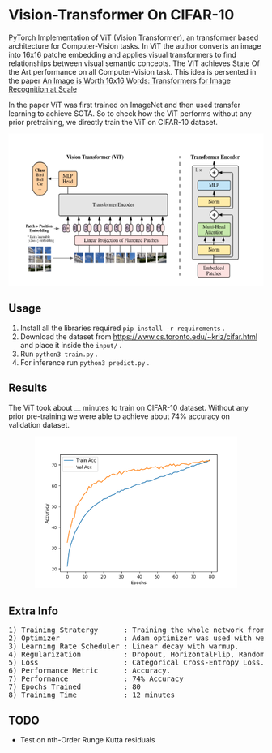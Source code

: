 # Vision-Transformer On CIFAR-10

PyTorch Implementation of ViT (Vision Transformer), an transformer based architecture for Computer-Vision tasks. In ViT the author converts an image into 16x16 patche embedding and applies visual transformers to find relationships between visual semantic concepts. The ViT achieves State Of the Art performance on all Computer-Vision task. This idea is persented in the paper [An Image is Worth 16x16 Words: Transformers for Image Recognition at Scale](https://openreview.net/pdf?id=YicbFdNTTy)

In the paper  ViT was first trained on ImageNet and then used transfer learning to achieve SOTA. So to check how the ViT performs without any prior pretraining, we
directly train the ViT on CIFAR-10 dataset.

<p align="center">
  <img src="https://github.com/ShivamRajSharma/Vision-Transformer/blob/master/ViT.png" height="300"/>
</p>

## Usage

1) Install all the libraries required ```pip install -r requirements``` .
2) Download the dataset from https://www.cs.toronto.edu/~kriz/cifar.html and place it inside the ```input/``` .
3) Run ```python3 train.py``` .
4) For inference run ```python3 predict.py``` .

## Results 

The ViT took about __ minutes to train on CIFAR-10 dataset. Without any prior pre-training we were able to achieve about 74% accuracy on validation dataset.

<p align="center">
  <img src="https://github.com/ShivamRajSharma/Vision-Transformer/blob/master/acc_plot.png" height="300"/>
</p>

## Extra Info
<pre>
1) Training Stratergy      : Training the whole network from scratch.
2) Optimizer               : Adam optimizer was used with weight decay.
3) Learning Rate Scheduler : Linear decay with warmup.
4) Regularization          : Dropout, HorizontalFlip, RandomBrightness, RandomContrast, RGBShift, GaussNoise
5) Loss                    : Categorical Cross-Entropy Loss.
6) Performance Metric      : Accuracy.
7) Performance             : 74% Accuracy
7) Epochs Trained          : 80
8) Training Time           : 12 minutes
</pre>

## TODO

- Test on nth-Order Runge Kutta residuals


